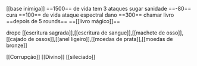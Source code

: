[[base inimiga]]
==1500== de vida tem 3 ataques
sugar sanidade ==-80== cura ==100== de vida
  ataque espectral dano ==300==
	chamar livro ==depois de 5 rounds==  ==[[livro mágico]]==


 drope [[escritura sagrada]],[[escritura de sangue]],[[machete de osso]],[[cajado de ossos]],[[anel ligeiro]],[[moedas de prata]],[[moedas de bronze]] 

[[Corrupção]]
[[Divino]]
[[sileciado]]

